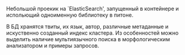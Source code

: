 Небольшой проекик на `ElasticSearch', запущенный в контейнере и испольющий одноименную библиотеку в питоне.

В БД хранятся твиты, их язык, автор, различные метаданные и искуственно созданный индекс кластера.
Из особенностей можно выделить наличие мультиязычного поиска в морфологическим анализатором и примеры запросов.
